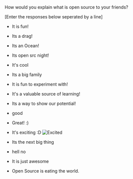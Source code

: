 How would you explain what is open source to your friends?

[Enter the responses below seperated by a line]

- It is fun!

- Its a drag!

- Its an Ocean!

- Its open src night!

- It's cool

- Its a big family

- It is fun to experiment with!

- It's a valuable source of learning!

- Its a way to show our potential!

- good

- Great! :)

- It's exciting :D
![Excited](https://encrypted-tbn0.gstatic.com/images?q=tbn:ANd9GcQ8OJW5kHYZuZu6hodtXS2VttL_F1_EunwpQ5BTF2h_57KC1-gh)

- Its the next big thing
- hell no

- It is just awesome

- Open Source is eating the world.
